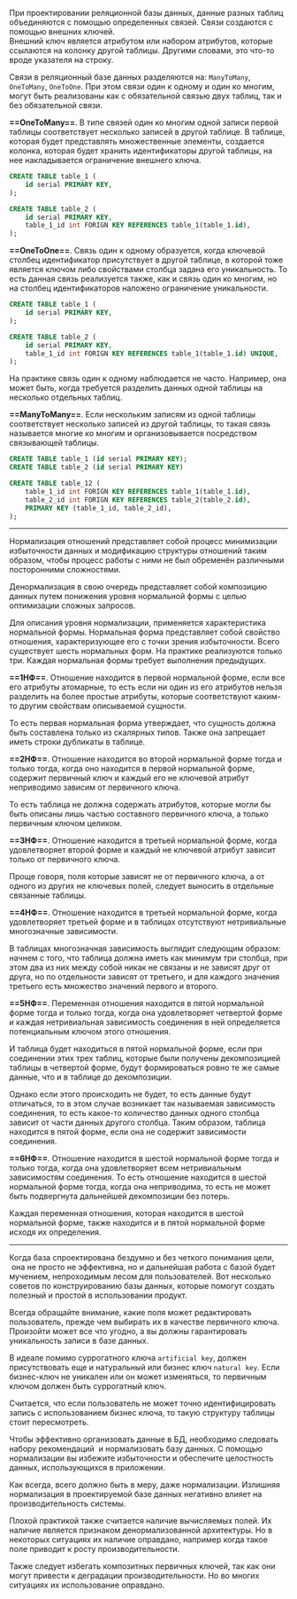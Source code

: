 При проектировании реляционной базы данных, данные разных таблиц объединяются с помощью определенных связей. Связи создаются с помощью внешних ключей.  
Внешний ключ является атрибутом или набором атрибутов, которые ссылаются на колонку другой таблицы. Другими словами, это что-то вроде указателя на строку.

Связи в реляционный базе данных разделяются на: `ManyToMany`, `OneToMany`, `OneToOne`.
При этом связи один к одному и один ко многим, могут быть реализованы как с обязательной связью двух таблиц, так и без обязательной связи.

**==OneToMany==**. В типе связей один ко многим одной записи первой таблицы соответствует несколько записей в другой таблице. В таблице, которая будет представлять множественные элементы, создается колонка, которая будет хранить идентификаторы другой таблицы, на нее накладывается ограничение внешнего ключа.

```sql
CREATE TABLE table_1 (
	id serial PRIMARY KEY, 
);

CREATE TABLE table_2 (
	id serial PRIMARY KEY,
	table_1_id int FORIGN KEY REFERENCES table_1(table_1.id),
);
```

**==OneToOne==**. Связь один к одному образуется, когда ключевой столбец идентификатор присутствует в другой таблице, в которой тоже является ключом либо свойствами столбца задана его уникальность. То есть данная связь реализуется также, как и связь один ко многим, но на столбец идентификаторов наложено ограничение уникальности.

```sql
CREATE TABLE table_1 (
	id serial PRIMARY KEY, 
);

CREATE TABLE table_2 (
	id serial PRIMARY KEY,
	table_1_id int FORIGN KEY REFERENCES table_1(table_1.id) UNIQUE,
);
```

На практике связь один к одному наблюдается не часто. Например, она может быть, когда требуется разделить данных одной таблицы на несколько отдельных таблиц.

**==ManyToMany==**. Если нескольким записям из одной таблицы соответствует несколько записей из другой таблицы, то такая связь называется многие ко многим и организовывается посредством связывающей таблицы.

```sql
CREATE TABLE table_1 (id serial PRIMARY KEY);
CREATE TABLE table_2 (id serial PRIMARY KEY)

CREATE TABLE table_12 (
	table_1_id int FORIGN KEY REFERENCES table_1(table_1.id),
	table_2_id int FORIGN KEY REFERENCES table_2(table_2.id),
	PRIMARY KEY (table_1_id, table_2_id),
);
```

---

Нормализация отношений представляет собой процесс минимизации избыточности данных и модификацию структуры отношений таким образом, чтобы процесс работы с ними не был обременён различными посторонними сложностями.

Денормализация в свою очередь представляет собой композицию данных путем понижения уровня нормальной формы с целью оптимизации сложных запросов.

Для описания уровня нормализации, применяется характеристика нормальной формы. Нормальная форма представляет собой свойство отношения, характеризующее его с точки зрения избыточности. Всего существует шесть нормальных форм. На практике  реализуются только три. Каждая нормальная формы требует выполнения предыдущих. 

**==1НФ==**. Отношение находится в первой нормальной форме, если все его атрибуты атомарные, то есть если ни один из его атрибутов нельзя разделить на более простые атрибуты, которые соответствуют каким-то другим свойствам описываемой сущности.

То есть первая нормальная форма утверждает, что сущность должна быть составлена только из скалярных типов. Также она запрещает иметь строки дубликаты в таблице.

**==2НФ==**. Отношение находится во второй нормальной форме тогда и только тогда, когда оно находится в первой нормальной форме, содержит первичный ключ и каждый его не ключевой атрибут неприводимо зависим от первичного ключа.

То есть таблица не должна содержать атрибутов, которые могли бы быть описаны лишь частью составного первичного ключа, а только первичным ключом целиком.

**==3НФ==**. Отношение находится в третьей нормальной форме, когда удовлетворяет второй  форме и каждый не ключевой атрибут зависит только от первичного ключа.

Проще говоря, поля которые зависят не от первичного ключа, а от одного из других не ключевых полей, следует выносить в отдельные связанные таблицы.

**==4НФ==**. Отношение находится в третьей нормальной форме, когда удовлетворяет третьей форме и в таблицах отсутствуют нетривиальные многозначные зависимости.

В таблицах многозначная зависимость выглядит следующим образом: начнем с того, что таблица должна иметь как минимум три столбца, при этом два из них между собой никак не связаны и не зависят друг от друга, но по отдельности зависят от третьего, и для каждого значения третьего есть множество значений первого и второго.

**==5НФ==**. Переменная отношения находится в пятой нормальной форме тогда и только тогда, когда она удовлетворяет четвертой форме и каждая нетривиальная зависимость соединения в ней определяется потенциальным ключом этого отношения.

И таблица будет находиться в пятой нормальной форме, если при соединении этих трех таблиц, которые были получены декомпозицией таблицы в четвертой форме, будут формироваться ровно те же самые данные, что и в таблице до декомпозиции. 

Однако если этого происходить не будет, то есть данные будут отличаться, то в этом случае возникает так называемая зависимость соединения, то есть какое-то количество данных одного столбца зависит от части данных другого столбца. Таким образом, таблица находится в пятой форме, если она не содержит зависимости соединения.

**==6НФ==**. Отношение находится в шестой нормальной форме тогда и только тогда, когда она удовлетворяет всем нетривиальным зависимостям соединения. То есть отношение находится в шестой нормальной форме тогда, когда она неприводима, то есть не может быть подвергнута дальнейшей декомпозиции без потерь.

Каждая переменная отношения, которая находится в шестой нормальной форме, также находится и в пятой нормальной форме исходя их определения.

---

Когда база спроектирована бездумно и без четкого понимания цели,  она не просто не эффективна, но и дальнейшая работа с базой будет мучением, непроходимым лесом для пользователей. Вот несколько советов по конструированию базы данных, которые помогут создать полезный и простой в использовании продукт.

Всегда обращайте внимание, какие поля может редактировать пользователь, прежде чем выбирать их в качестве первичного ключа. Произойти может все что угодно, а вы должны гарантировать уникальность записи в базе данных. 

В идеале помимо суррогатного ключа  `artificial key`, должен присутствовать еще и натуральный или бизнес ключ  `natural key`. Если бизнес-ключ не уникален или он может изменяться, то первичным ключом должен быть суррогатный ключ.

Считается, что если пользователь не может точно идентифицировать запись с использованием бизнес ключа, то такую структуру таблицы стоит пересмотреть.

Чтобы эффективно организовать данные в БД, необходимо следовать набору рекомендаций  и нормализовать базу данных. С помощью нормализации вы избежите избыточности и обеспечите целостность данных, использующихся в приложении.  
  
Как всегда, всего должно быть в меру, даже нормализации. Излишняя нормализация в проектируемой базе данных негативно влияет на производительность системы.

Плохой практикой также считается наличие вычисляемых полей. Их наличие является признаком денормализованной архитектуры. Но в некоторых ситуациях их наличие оправдано, например когда такое поле приводит к росту производительности.

Также следует избегать композитных первичных ключей, так как они могут привести к  деградации производительности. Но во многих ситуациях их использование оправдано.
